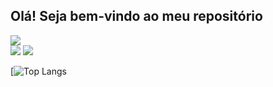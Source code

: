 ## Olá! Seja bem-vindo ao meu repositório

<div style="align:center">
    <img style="align:center" src="https://github-readme-stats.vercel.app/api?username=wevertoncamposdev&show_icons=true&theme=transparent">
</div>

<div style="align:center">
    <img style="align:center" src="https://img.shields.io/badge/LinkedIn-0077B5?style=for-the-badge&logo=linkedin&logoColor=white">
    <img style="align:center" src="https://github-readme-stats.vercel.app/api/top-langs/?username=wevertoncamposdev&langs_count=8)](https://github.com/wevertoncamposdev/github-readme-stats">
</div>

[![Top Langs]()

<div style="display: inline_block">
    
</div>